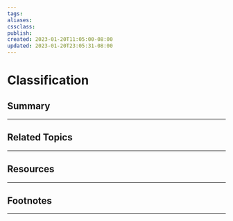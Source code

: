 ```yaml
---
tags:
aliases:
cssclass:
publish:
created: 2023-01-20T11:05:00-08:00
updated: 2023-01-20T23:05:31-08:00
---
```

# Classification

## Summary

---

## Related Topics

---

## Resources

---

## Footnotes

---